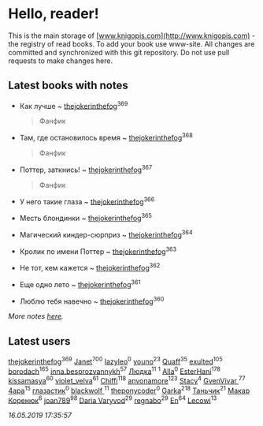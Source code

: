 # Hello, reader!
This is the main storage of [www.knigopis.com](http://www.knigopis.com) - the registry of read books.
To add your book use www-site. All changes are committed and synchronized with this git repository.
Do not use pull requests to make changes here.


## Latest books with notes
* Как лучше ~ [thejokerinthefog](users/317/317244423-vkontakte)<sup>369</sup>
    > Фанфик

* Там, где остановилось время ~ [thejokerinthefog](users/317/317244423-vkontakte)<sup>368</sup>
    > Фанфик

* Поттер, заткнись! ~ [thejokerinthefog](users/317/317244423-vkontakte)<sup>367</sup>
    > Фанфик

* У него такие глаза ~ [thejokerinthefog](users/317/317244423-vkontakte)<sup>366</sup>

* Месть блондинки ~ [thejokerinthefog](users/317/317244423-vkontakte)<sup>365</sup>

* Магический киндер-сюрприз ~ [thejokerinthefog](users/317/317244423-vkontakte)<sup>364</sup>

* Кролик по имени Поттер ~ [thejokerinthefog](users/317/317244423-vkontakte)<sup>363</sup>

* Не тот, кем кажется ~ [thejokerinthefog](users/317/317244423-vkontakte)<sup>362</sup>

* Еще одно лето ~ [thejokerinthefog](users/317/317244423-vkontakte)<sup>361</sup>

* Люблю тебя навечно ~ [thejokerinthefog](users/317/317244423-vkontakte)<sup>360</sup>


_More notes [here](latest_books_with_notes.md)._


## Latest users
[thejokerinthefog](users/317/317244423-vkontakte)<sup>369</sup> 
[Janet](users/108/108113656204404967440-google)<sup>700</sup> 
[lazyleo](users/116/116845519572391639637-google)<sup>0</sup> 
[youno](users/302/302928912-vkontakte)<sup>23</sup> 
[Quaff](users/122/12267158-vkontakte)<sup>35</sup> 
[exulted](users/100/100599204551896265722-google)<sup>105</sup> 
[borodach](users/157/15706320-vkontakte)<sup>165</sup> 
[inna.besprozvannykh](users/733/73323849-yandex)<sup>57</sup> 
[Людка](users/111/111038749-vkontakte)<sup>11</sup> 
[](users/114/114792281744850455512-google)<sup>1</sup> 
[Alla](users/103/103352250712959229257-google)<sup>0</sup> 
[EsterHani](users/305/30558181-vkontakte)<sup>178</sup> 
[kissamasya](users/684/68439978-vkontakte)<sup>60</sup> 
[violet_velva](users/116/116961712580551399099-google)<sup>61</sup> 
[Chiffi](users/105/105831994080785626680-google)<sup>118</sup> 
[anvonamore](users/595/5957175-vkontakte)<sup>123</sup> 
[Stacy](users/309/30902475-vkontakte)<sup>4</sup> 
[GvenVivar ](users/158/158266434925901-facebook)<sup>77</sup> 
[4apa](users/117/117392596378069249667-google)<sup>15</sup> 
[глазастик](users/115/115257673890455357280-google)<sup>0</sup> 
[blackwolf ](users/236/236639644-vkontakte)<sup>11</sup> 
[theponycoder](users/195/195144442-vkontakte)<sup>0</sup> 
[Garka](users/115/115753719718250012620-google)<sup>218</sup> 
[Таньчик](users/209/2096581563762610-facebook)<sup>21</sup> 
[Макар Коренюк](users/126/126368737-vkontakte)<sup>6</sup> 
[joan789](users/240/2401650-vkontakte)<sup>98</sup> 
[Daria Varyvod](users/829/829893410524253-facebook)<sup>29</sup> 
[regnabo](users/870/870059322-yandex)<sup>29</sup> 
[En](users/333/333646551-vkontakte)<sup>64</sup> 
[Lecowi](users/521/521873425-vkontakte)<sup>13</sup> 


_16.05.2019 17:35:57_
